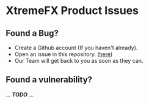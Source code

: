 # XtremeFX Product Issues

## Found a Bug?

- Create a Github account (If you haven't already).
- Open an issue in this repository. ([here](https://github.com/XtremeFX/issues/issues/new/choose))
- Our Team will get back to you as soon as they can.

## Found a vulnerability?

... ***TODO*** ...
